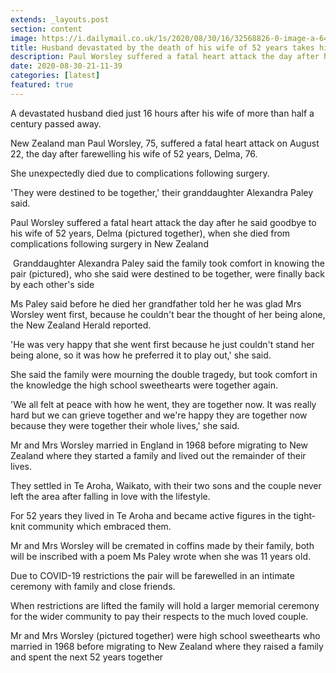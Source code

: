 ```yaml
---
extends: _layouts.post
section: content
image: https://i.dailymail.co.uk/1s/2020/08/30/16/32568826-0-image-a-64_1598800115233.jpg 
title: Husband devastated by the death of his wife of 52 years takes his final breath just 16 hours later 
description: Paul Worsley suffered a fatal heart attack the day after he said goodbye to his wife of 52 years, Delma, when she died from complications following surgery in New Zealand. 
date: 2020-08-30-21-11-39 
categories: [latest] 
featured: true 
--- 
```

A devastated husband died just 16 hours after his wife of more than half a century passed away.

New Zealand man Paul Worsley, 75, suffered a fatal heart attack on August 22, the day after farewelling his wife of 52 years, Delma, 76.

She unexpectedly died due to complications following surgery. 

'They were destined to be together,' their granddaughter Alexandra Paley said. 

Paul Worsley suffered a fatal heart attack the day after he said goodbye to his wife of 52 years, Delma (pictured together), when she died from complications following surgery in New Zealand

 Granddaughter Alexandra Paley said the family took comfort in knowing the pair (pictured), who she said were destined to be together, were finally back by each other's side

Ms Paley said before he died her grandfather told her he was glad Mrs Worsley went first, because he couldn't bear the thought of her being alone, the New Zealand Herald reported.

'He was very happy that she went first because he just couldn't stand her being alone, so it was how he preferred it to play out,' she said.   

She said the family were mourning the double tragedy, but took comfort in the knowledge the high school sweethearts were together again. 

'We all felt at peace with how he went, they are together now. It was really hard but we can grieve together and we're happy they are together now because they were together their whole lives,' she said.

Mr and Mrs Worsley married in England in 1968 before migrating to New Zealand where they started a family and lived out the remainder of their lives. 

They settled in Te Aroha, Waikato, with their two sons and the couple never left the area after falling in love with the lifestyle. 

For 52 years they lived in Te Aroha and became active figures in the tight-knit community which embraced them. 

Mr and Mrs Worsley will be cremated in coffins made by their family, both will be inscribed with a poem Ms Paley wrote when she was 11 years old.

Due to COVID-19 restrictions the pair will be farewelled in an intimate ceremony with family and close friends. 

When restrictions are lifted the family will hold a larger memorial ceremony for the wider community to pay their respects to the much loved couple.  

Mr and Mrs Worsley (pictured together) were high school sweethearts who married in 1968 before migrating to New Zealand where they raised a family and spent the next 52 years together


